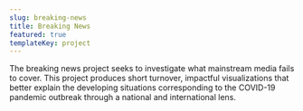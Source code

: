 ```yaml
---
slug: breaking-news
title: Breaking News 
featured: true
templateKey: project
---
```

The breaking news project seeks to investigate what mainstream media fails to cover. This project produces short turnover, impactful visualizations that better explain the developing situations corresponding to the COVID-19 pandemic outbreak through a national and international lens.